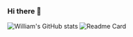 ### Hi there 👋
![William's GitHub stats](https://github-readme-stats.vercel.app/api?username=wi2liamalpha&show_icons=true&theme=highcontrast&hide=contribs)
![Readme Card](https://github-readme-stats.vercel.app/api/pin/?username=wi2liamalpha&repo=assignment2_onemanarmy)
<!--
**wi2liamalpha/wi2liamalpha** is a ✨ _special_ ✨ repository because its `README.md` (this file) appears on your GitHub profile.

Here are some ideas to get you started:

- 🔭 I’m currently working on ...
- 🌱 I’m currently learning ...
- 👯 I’m looking to collaborate on ...
- 🤔 I’m looking for help with ...
- 💬 Ask me about ...
- 📫 How to reach me: ...
- 😄 Pronouns: ...
- ⚡ Fun fact: ...
-->
